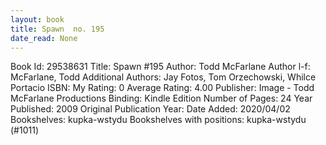 ```yaml
---
layout: book
title: Spawn  no. 195
date_read: None
---
```


Book Id: 29538631
Title: Spawn #195
Author: Todd McFarlane
Author l-f: McFarlane, Todd
Additional Authors: Jay Fotos, Tom Orzechowski, Whilce Portacio
ISBN: 
My Rating: 0
Average Rating: 4.00
Publisher: Image - Todd McFarlane Productions
Binding: Kindle Edition
Number of Pages: 24
Year Published: 2009
Original Publication Year: 
Date Added: 2020/04/02
Bookshelves: kupka-wstydu
Bookshelves with positions: kupka-wstydu (#1011)

